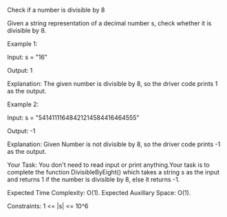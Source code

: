Check if a number is divisible by 8

Given a string representation of a decimal number s, check whether it is divisible by 8.

Example 1:

Input:
s = "16"

Output:
1

Explanation:
The given number is divisible by 8,
so the driver code prints 1 as the output.


Example 2:

Input:
s = "54141111648421214584416464555"

Output:
-1

Explanation:
Given Number is not divisible by 8, 
so the driver code prints -1 as the output.


Your Task:
You don't need to read input or print anything.Your task is to complete the function DivisibleByEight() which takes a string s as the input and returns 1 if the number is divisible by 8, else it returns -1.

Expected Time Complexity: O(1).
Expected Auxillary Space: O(1).

Constraints:
1 <= |s| <= 10^6

